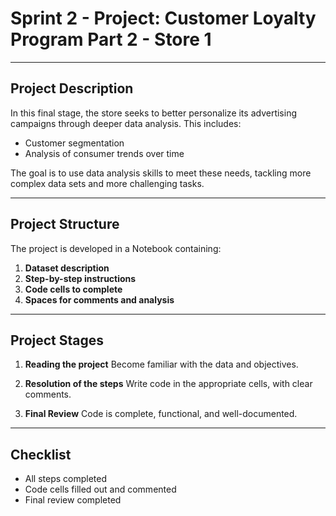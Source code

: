 # Sprint 2 - Project: Customer Loyalty Program Part 2 - Store 1

---

## Project Description

In this final stage, the store seeks to better personalize its advertising campaigns through deeper data analysis. This includes:

- Customer segmentation
- Analysis of consumer trends over time

The goal is to use data analysis skills to meet these needs, tackling more complex data sets and more challenging tasks.

---

## Project Structure

The project is developed in a Notebook containing:

1. **Dataset description**
2. **Step-by-step instructions**
3. **Code cells to complete**
4. **Spaces for comments and analysis**

---

## Project Stages

1. **Reading the project**
Become familiar with the data and objectives.

2. **Resolution of the steps**
Write code in the appropriate cells, with clear comments.

3. **Final Review**
Code is complete, functional, and well-documented.

---

## Checklist

- All steps completed
- Code cells filled out and commented
- Final review completed